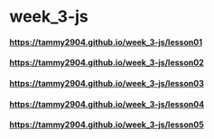 # week_3-js
#### https://tammy2904.github.io/week_3-js/lesson01

#### https://tammy2904.github.io/week_3-js/lesson02

#### https://tammy2904.github.io/week_3-js/lesson03

#### https://tammy2904.github.io/week_3-js/lesson04

#### https://tammy2904.github.io/week_3-js/lesson05


